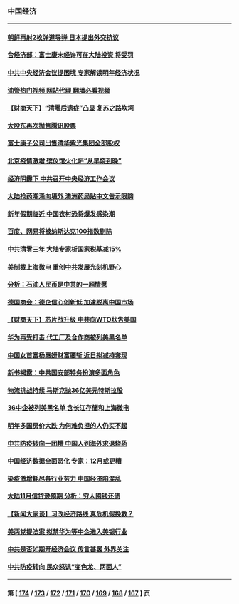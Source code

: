 ### 中国经济
---
#### [朝鲜再射2枚弹道导弹 日本提出外交抗议](../../pages/ncid283/n13887055.md?12182045) 
#### [台经济部：富士康未经许可在大陆投资 将受罚](../../pages/ncid283/n13886861.md?12182045) 
#### [中共中央经济会议提困境 专家解读明年经济状况](../../pages/ncid283/n13886550.md?12182045) 
#### [油管热门视频 网站代理 翻墙必看视频](http://138.2.39.72:81/youtube.html?epic-marker?12182045)
#### [【财商天下】“清零后遗症”凸显 复苏之路坎坷](../../pages/ncid283/n13886408.md?12182045) 
#### [大股东再次抛售腾讯股票](../../pages/ncid283/n13886363.md?12182045) 
#### [富士康子公司出售清华紫光集团全部股权](../../pages/ncid283/n13886348.md?12182045) 
#### [北京疫情激增 殡仪馆火化炉“从早烧到晚”](../../pages/ncid283/n13886237.md?12182045) 
#### [经济阴霾下 中共召开中央经济工作会议](../../pages/ncid283/n13886283.md?12182045) 
#### [大陆抢药潮涌向境外 澳洲药局贴中文告示限购](../../pages/ncid283/n13886157.md?12182045) 
#### [新年假期临近 中国农村恐将爆发感染潮](../../pages/ncid283/n13886148.md?12182045) 
#### [百度、网易将被纳斯达克100指数剔除](../../pages/ncid283/n13886092.md?12182045) 
#### [中共清零三年 大陆专家析国家税基减15%](../../pages/ncid283/n13885819.md?12182045) 
#### [美制裁上海微电 重创中共发展光刻机野心](../../pages/ncid283/n13885811.md?12182045) 
#### [分析：石油人民币是中共的一厢情愿](../../pages/ncid283/n13885034.md?12182045) 
#### [德国商会：德企信心创新低 加速脱离中国市场](../../pages/ncid283/n13885710.md?12182045) 
#### [【财商天下】芯片战升级 中共向WTO状吿美国](../../pages/ncid283/n13885788.md?12182045) 
#### [华为再受打击 代工厂及合作商被列美黑名单](../../pages/ncid283/n13885714.md?12182045) 
#### [中国女首富杨惠妍财富腰斩 近日拟减持套现](../../pages/ncid283/n13885681.md?12182045) 
#### [新书揭露：中共国安部特务扮演多面角色](../../pages/ncid283/n13885682.md?12182045) 
#### [物流挑战持续 马斯克抛36亿美元特斯拉股](../../pages/ncid283/n13885513.md?12182045) 
#### [36中企被列美黑名单 含长江存储和上海微电](../../pages/ncid283/n13885591.md?12182045) 
#### [明年多国房价大跌 为何难负担的人仍买不起](../../pages/ncid283/n13885536.md?12182045) 
#### [中共防疫转向一团糟 中国人到海外求退烧药](../../pages/ncid283/n13885537.md?12182045) 
#### [中国经济数据全面恶化 专家：12月或更糟](../../pages/ncid283/n13885320.md?12182045) 
#### [染疫激增耗尽各行业劳力 中国经济陷混乱](../../pages/ncid283/n13884845.md?12182045) 
#### [大陆11月信贷逊预期 分析：穷人囤钱还债](../../pages/ncid283/n13884542.md?12182045) 
#### [【新闻大家谈】习改经济路线 真危机假挽救？](../../pages/ncid283/n13884814.md?12182045) 
#### [美两党提法案 拟禁华为等中企进入美银行业](../../pages/ncid283/n13884752.md?12182045) 
#### [中共是否如期开经济会议 传言甚嚣 外界关注](../../pages/ncid283/n13884808.md?12182045) 
#### [中共防疫转向 民众怒讽“变色龙、两面人”](../../pages/ncid283/n13884713.md?12182045) 

---
#### 第 [ [174](./174.md?12182045) / [173](./173.md?12182045) / [172](./172.md?12182045) / [171](./171.md?12182045) / [170](./170.md?12182045) / [169](./169.md?12182045) / [168](./168.md?12182045) / [167](./167.md?12182045) ] 页
